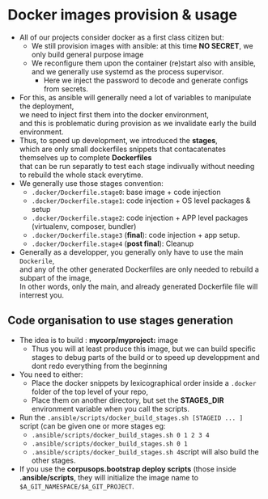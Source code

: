 # Docker images provision & usage
* All of our projects consider docker as a first class citizen but:
    * We still provision images with ansible: at this time **NO SECRET**, we only build general purpose image
    * We reconfigure them upon the container (re)start also with ansible, and we generally use systemd as the process supervisor.
        * Here we inject the password to decode and generate configs from secrets.
* For this, as ansible will generally need a lot of variables to manipulate the deployment, <br/>
  we need to inject first them into the docker environment, <br/>
  and this is problematic during provision as we invalidate early the build environment.
* Thus, to speed up development, we introduced the **stages**, <br/>
  which are only small dockerfiles snippets that contacatenates themselves up to complete **Dockerfiles** <br>
  that can be run separatly to test each stage indivually without needing to rebuild the whole stack everytime.
* We generally use those stages convention:
    * ``.docker/Dockerfile.stage0``: base image + code injection
    * ``.docker/Dockerfile.stage1``: code injection + OS level packages & setup
    * ``.docker/Dockerfile.stage2``: code injection + APP level packages (virtualenv, composer, bundler)
    * ``.docker/Dockerfile.stage3`` (**final**): code injection + app setup.
    * ``.docker/Dockerfile.stage4`` (**post final**): Cleanup
* Generally as a developper, you generally only have to use the main ``Dockerile``, <br/>
  and any of the other generated Dockerfiles are only needed to rebuild a subpart of the image, <br/>
  In other words, only the main, and already generated Dockerfile file will interrest you.

## Code organisation to use stages generation
* The idea is to build : **mycorp/myproject:<tag>** image
    * Thus you will at least produce this image, but we can build specific stages to debug parts of
      the build or to speed up developpment and dont redo everything from the beginning
* You need to either:
    * Place the docker snippets by lexicographical order inside a ``.docker`` folder of the top level of your repo,
    * Place them on another directory, but set the **STAGES_DIR** environment variable when you call the scripts.
* Run the ``.ansible/scripts/docker_build_stages.sh [STAGEID ... ]`` script (can be given one or more stages eg:
    * ``.ansible/scripts/docker_build_stages.sh 0 1 2 3 4``
    * ``.ansible/scripts/docker_build_stages.sh 0 1 ``
    * ``.ansible/scripts/docker_build_stages.sh 4``script will also build the other stages.
* If you use the **corpusops.bootstrap deploy scripts** (those inside **.ansible/scripts**, they will initialize the image name to ``$A_GIT_NAMESPACE/$A_GIT_PROJECT``.
